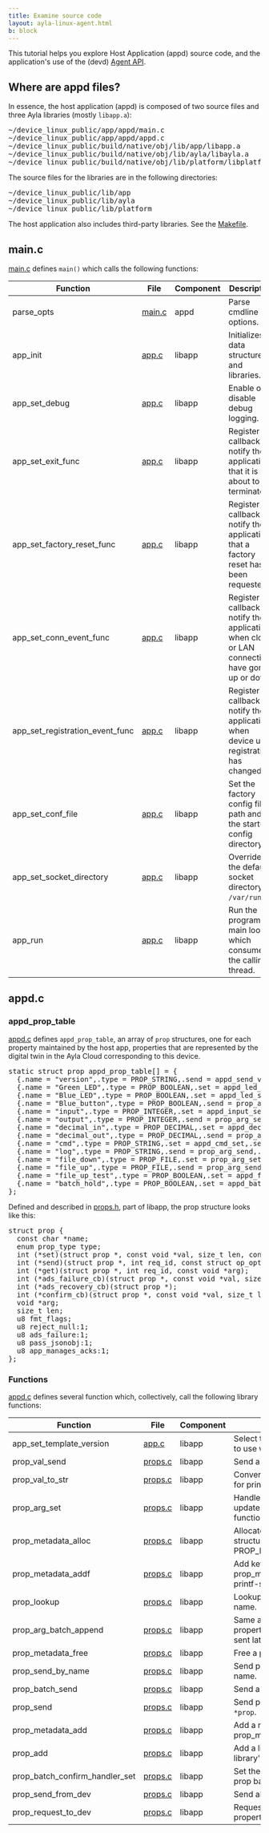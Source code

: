 ```yaml
---
title: Examine source code
layout: ayla-linux-agent.html
b: block
---
```


This tutorial helps you explore Host Application (appd) source code, and the application's use of the (devd) [Agent API](/devices/ayla-linux-agent/reference/agent-api).

## Where are appd files?

In essence, the host application (appd) is composed of two source files and three Ayla libraries (mostly <code>libapp.a</code>):

<pre>
&#126;/device_linux_public/app/appd/main.c
&#126;/device_linux_public/app/appd/appd.c
&#126;/device_linux_public/build/native/obj/lib/app/libapp.a
&#126;/device_linux_public/build/native/obj/lib/ayla/libayla.a
&#126;/device_linux_public/build/native/obj/lib/platform/libplatform.a
</pre>

The source files for the libraries are in the following directories:

<pre>
&#126;/device_linux_public/lib/app
&#126;/device_linux_public/lib/ayla
&#126;/device_linux_public/lib/platform
</pre>

The host application also includes third-party libraries. See the [Makefile](https://github.com/AylaNetworks/device_linux_public/blob/c102d2dd7fc31386ca2686099bb31fb4ddae8c38/app/appd/Makefile).

## main.c

[main.c](https://github.com/AylaNetworks/device_linux_public/blob/7c773e5a51f9aebb5bdb93fdaf48425813054590/app/appd/main.c) defines <code>main()</code> which calls the following functions:

|Function|File|Component|Description|
|-|-|-|-|
|parse_opts|[main.c](https://github.com/AylaNetworks/device_linux_public/blob/7c773e5a51f9aebb5bdb93fdaf48425813054590/app/appd/main.c)|appd|Parse cmdline options.|
|app_init|[app.c](https://github.com/AylaNetworks/device_linux_public/blob/7c773e5a51f9aebb5bdb93fdaf48425813054590/lib/app/app.c)|libapp|Initializes data structures and libraries.|
|app_set_debug|[app.c](https://github.com/AylaNetworks/device_linux_public/blob/7c773e5a51f9aebb5bdb93fdaf48425813054590/lib/app/app.c)|libapp|Enable or disable debug logging.|
|app_set_exit_func|[app.c](https://github.com/AylaNetworks/device_linux_public/blob/7c773e5a51f9aebb5bdb93fdaf48425813054590/lib/app/app.c)|libapp|Register a callback to notify the application that it is about to terminate.|
|app_set_factory_reset_func|[app.c](https://github.com/AylaNetworks/device_linux_public/blob/7c773e5a51f9aebb5bdb93fdaf48425813054590/lib/app/app.c)|libapp|Register a callback to notify the application that a factory reset has been requested.|
|app_set_conn_event_func|[app.c](https://github.com/AylaNetworks/device_linux_public/blob/7c773e5a51f9aebb5bdb93fdaf48425813054590/lib/app/app.c)|libapp|Register a callback to notify the application when cloud or LAN connections have gone up or down.|
|app_set_registration_event_func|[app.c](https://github.com/AylaNetworks/device_linux_public/blob/7c773e5a51f9aebb5bdb93fdaf48425813054590/lib/app/app.c)|libapp|Register a callback to notify the application when device user registration has changed.|
|app_set_conf_file|[app.c](https://github.com/AylaNetworks/device_linux_public/blob/7c773e5a51f9aebb5bdb93fdaf48425813054590/lib/app/app.c)|libapp|Set the factory config file path and the startup config directory.|
|app_set_socket_directory|[app.c](https://github.com/AylaNetworks/device_linux_public/blob/7c773e5a51f9aebb5bdb93fdaf48425813054590/lib/app/app.c)|libapp|Override the default socket directory of <code>/var/run</code>.|
|app_run|[app.c](https://github.com/AylaNetworks/device_linux_public/blob/7c773e5a51f9aebb5bdb93fdaf48425813054590/lib/app/app.c)|libapp|Run the program main loop which consumes the calling thread.|

## appd.c

### appd_prop_table

[appd.c](https://github.com/AylaNetworks/device_linux_public/blob/c102d2dd7fc31386ca2686099bb31fb4ddae8c38/app/appd/appd.c) defines <code>appd_prop_table</code>, an array of <code>prop</code> structures, one for each property maintained by the host app, properties that are represented by the digital twin in the Ayla Cloud corresponding to this device.

<pre>
static struct prop appd_prop_table[] = {
  {.name = "version",.type = PROP_STRING,.send = appd_send_version},
  {.name = "Green_LED",.type = PROP_BOOLEAN,.set = appd_led_set,.send = prop_arg_send,.arg = &green_led,.len = sizeof(green_led),.ads_failure_cb = appd_prop_ads_failure_cb,},
  {.name = "Blue_LED",.type = PROP_BOOLEAN,.set = appd_led_set,.send = prop_arg_send,.arg = &blue_led,.len = sizeof(blue_led),.ads_failure_cb = appd_prop_ads_failure_cb,},
  {.name = "Blue_button",.type = PROP_BOOLEAN,.send = prop_arg_send,.arg = &blue_button,.len = sizeof(blue_button),.ads_failure_cb = appd_prop_ads_failure_cb,},
  {.name = "input",.type = PROP_INTEGER,.set = appd_input_set,.send = prop_arg_send,.arg = &input,.len = sizeof(input),.ads_failure_cb = appd_prop_ads_failure_cb,},
  {.name = "output",.type = PROP_INTEGER,.send = prop_arg_send,.arg = &output,.len = sizeof(output),.confirm_cb = appd_prop_confirm_cb,.ads_failure_cb = appd_prop_ads_failure_cb,},
  {.name = "decimal_in",.type = PROP_DECIMAL,.set = appd_decimal_in_set,.send = prop_arg_send,.arg = &decimal_in,.len = sizeof(decimal_in),.ads_failure_cb = appd_prop_ads_failure_cb,},
  {.name = "decimal_out",.type = PROP_DECIMAL,.send = prop_arg_send,.arg = &decimal_out,.len = sizeof(decimal_out),.ads_failure_cb = appd_prop_ads_failure_cb,},
  {.name = "cmd",.type = PROP_STRING,.set = appd_cmd_set,.send = prop_arg_send,.arg = cmd,.len = sizeof(cmd),.ads_failure_cb = appd_prop_ads_failure_cb,},
  {.name = "log",.type = PROP_STRING,.send = prop_arg_send,.arg = log,.len = sizeof(log),.ads_failure_cb = appd_prop_ads_failure_cb,},
  {.name = "file_down",.type = PROP_FILE,.set = prop_arg_set,.arg = file_down_path,.len = sizeof(file_down_path),.confirm_cb = appd_file_down_confirm_cb,.ads_failure_cb = appd_prop_ads_failure_cb,},
  {.name = "file_up",.type = PROP_FILE,.send = prop_arg_send,.arg = file_up_path,.len = sizeof(file_up_path),.confirm_cb = appd_file_up_confirm_cb,.ads_failure_cb = appd_prop_ads_failure_cb,},
  {.name = "file_up_test",.type = PROP_BOOLEAN,.set = appd_file_up_test_set,.send = prop_arg_send,.arg = &file_up_test,.len = sizeof(file_up_test),},
  {.name = "batch_hold",.type = PROP_BOOLEAN,.set = appd_batch_hold_set,.send = prop_arg_send,.arg = &batch_hold,.len = sizeof(batch_hold),},
};
</pre>

Defined and described in [props.h](https://github.com/AylaNetworks/device_linux_public/blob/c102d2dd7fc31386ca2686099bb31fb4ddae8c38/lib/app/include/app/props.h), part of libapp, the prop structure looks like this:

<pre>
struct prop {
  const char *name;
  enum prop_type type;
  int (*set)(struct prop *, const void *val, size_t len, const struct op_args *args);
  int (*send)(struct prop *, int req_id, const struct op_options *opts);
  int (*get)(struct prop *, int req_id, const void *arg);
  int (*ads_failure_cb)(struct prop *, const void *val, size_t len, const struct op_options *opts);
  int (*ads_recovery_cb)(struct prop *);
  int (*confirm_cb)(struct prop *, const void *val, size_t len, const struct op_options *opts, const struct confirm_info *confirm_info);
  void *arg;
  size_t len;
  u8 fmt_flags;
  u8 reject_null:1;
  u8 ads_failure:1;
  u8 pass_jsonobj:1;
  u8 app_manages_acks:1;
};
</pre>

### Functions

[appd.c](https://github.com/AylaNetworks/device_linux_public/blob/c102d2dd7fc31386ca2686099bb31fb4ddae8c38/app/appd/appd.c) defines several function which, collectively, call the following library functions:

|Function|File|Component|Description|
|-|-|-|-|
|app_set_template_version|[app.c](https://github.com/AylaNetworks/device_linux_public/blob/7c773e5a51f9aebb5bdb93fdaf48425813054590/lib/app/app.c)|libapp|Select the cloud template version to use with this application.|
|prop_val_send|[props.c](https://github.com/AylaNetworks/device_linux_public/blob/c102d2dd7fc31386ca2686099bb31fb4ddae8c38/lib/app/props.c)|libapp|Send a value for a property.|
|prop_val_to_str|[props.c](https://github.com/AylaNetworks/device_linux_public/blob/c102d2dd7fc31386ca2686099bb31fb4ddae8c38/lib/app/props.c)|libapp|Converts a value to string format for printing.|
|prop_arg_set|[props.c](https://github.com/AylaNetworks/device_linux_public/blob/c102d2dd7fc31386ca2686099bb31fb4ddae8c38/lib/app/props.c)|libapp|Handles incoming property updates. Used as generic <code>set</code> function in prop structs.|
|prop_metadata_alloc|[props.c](https://github.com/AylaNetworks/device_linux_public/blob/c102d2dd7fc31386ca2686099bb31fb4ddae8c38/lib/app/props.c)|libapp|Allocates empty prop_metadata structure with size of PROP_METADATA_MAX_ENTRIES.|
|prop_metadata_addf|[props.c](https://github.com/AylaNetworks/device_linux_public/blob/c102d2dd7fc31386ca2686099bb31fb4ddae8c38/lib/app/props.c)|libapp|Add key/value pair to prop_metadata_list struct using a printf-style formatted value.|
|prop_lookup|[props.c](https://github.com/AylaNetworks/device_linux_public/blob/c102d2dd7fc31386ca2686099bb31fb4ddae8c38/lib/app/props.c)|libapp|Lookup a property table entry by name.|
|prop_arg_batch_append|[props.c](https://github.com/AylaNetworks/device_linux_public/blob/c102d2dd7fc31386ca2686099bb31fb4ddae8c38/lib/app/props.c)|libapp|Same as prop_arg_send, but property is put in queue to be sent later.|
|prop_metadata_free|[props.c](https://github.com/AylaNetworks/device_linux_public/blob/c102d2dd7fc31386ca2686099bb31fb4ddae8c38/lib/app/props.c)|libapp|Free a prop_metadata_list struct.|
|prop_send_by_name|[props.c](https://github.com/AylaNetworks/device_linux_public/blob/c102d2dd7fc31386ca2686099bb31fb4ddae8c38/lib/app/props.c)|libapp|Send property by looking it up by name.|
|prop_batch_send|[props.c](https://github.com/AylaNetworks/device_linux_public/blob/c102d2dd7fc31386ca2686099bb31fb4ddae8c38/lib/app/props.c)|libapp|Send a batch list.|
|prop_send|[props.c](https://github.com/AylaNetworks/device_linux_public/blob/c102d2dd7fc31386ca2686099bb31fb4ddae8c38/lib/app/props.c)|libapp|Send property by <code>struct prop *prop</code>.|
|prop_metadata_add|[props.c](https://github.com/AylaNetworks/device_linux_public/blob/c102d2dd7fc31386ca2686099bb31fb4ddae8c38/lib/app/props.c)|libapp|Add a new key/value pair to a prop_metadata_list structure.|
|prop_add|[props.c](https://github.com/AylaNetworks/device_linux_public/blob/c102d2dd7fc31386ca2686099bb31fb4ddae8c38/lib/app/props.c)|libapp|Add a list of properties to the library's property lookup table.|
|prop_batch_confirm_handler_set|[props.c](https://github.com/AylaNetworks/device_linux_public/blob/c102d2dd7fc31386ca2686099bb31fb4ddae8c38/lib/app/props.c)|libapp|Set the confirmation handler for prop batch sends.|
|prop_send_from_dev|[props.c](https://github.com/AylaNetworks/device_linux_public/blob/c102d2dd7fc31386ca2686099bb31fb4ddae8c38/lib/app/props.c)|libapp|Send all from-device properties.|
|prop_request_to_dev|[props.c](https://github.com/AylaNetworks/device_linux_public/blob/c102d2dd7fc31386ca2686099bb31fb4ddae8c38/lib/app/props.c)|libapp|Request values of all to-device properties from the service.|
